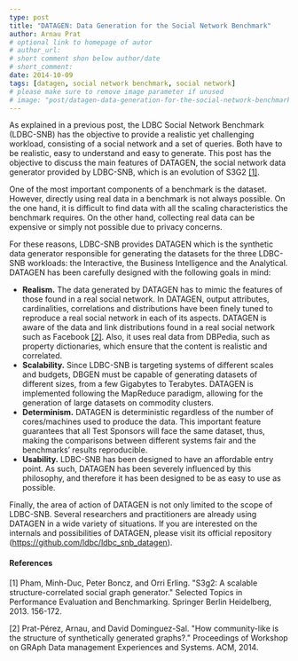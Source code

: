 ```yaml
---
type: post
title: "DATAGEN: Data Generation for the Social Network Benchmark"
author: Arnau Prat
# optional link to homepage of autor
# author_url: 
# short comment shon below author/date
# short_comment:
date: 2014-10-09
tags: [datagen, social network benchmark, social network]
# please make sure to remove image parameter if unused
# image: "post/datagen-data-generation-for-the-social-network-benchmark/featured.png" 
---
```


As explained in a previous post, the LDBC Social Network Benchmark (LDBC-SNB) has the objective to provide a realistic yet challenging workload, consisting of a social network and a set of queries. Both have to be realistic, easy to understand and easy to generate. This post has the objective to discuss the main features of DATAGEN, the social network data generator provided by LDBC-SNB, which is an evolution of S3G2 [[1]](#references).

One of the most important components of a benchmark is the dataset. However, directly using real data in a benchmark is not always possible. On the one hand, it is difficult to find data with all the scaling characteristics the benchmark requires. On the other hand, collecting real data can be expensive or simply not possible due to privacy concerns.

For these reasons, LDBC-SNB provides DATAGEN which is the synthetic data generator responsible for generating the datasets for the three LDBC-SNB workloads: the Interactive, the Business Intelligence and the Analytical. DATAGEN has been carefully designed with the following goals in mind:

 * **Realism.** The data generated by DATAGEN has to mimic the features of those found in a real social network. In DATAGEN, output attributes, cardinalities, correlations and distributions have been finely tuned to reproduce a real social network in each of its aspects. DATAGEN is aware of the data and link distributions found in a real social network such as Facebook [[2]](#references). Also, it uses real data from DBPedia, such as property dictionaries, which ensure that the content is realistic and correlated.
 * **Scalability.** Since LDBC-SNB is targeting systems of different scales and budgets, DBGEN must be capable of generating datasets of different sizes, from a few Gigabytes to Terabytes. DATAGEN is implemented following the MapReduce paradigm, allowing for the generation of large datasets on commodity clusters.
 * **Determinism.** DATAGEN is deterministic regardless of the number of cores/machines used to produce the data. This important feature guarantees that all Test Sponsors will face the same dataset, thus, making the comparisons between different systems fair and the benchmarks’ results reproducible.
 * **Usability.** LDBC-SNB has been designed to have an affordable entry point. As such, DATAGEN has been severely influenced by this philosophy, and therefore it has been designed to be as easy to use as possible.

Finally, the area of action of DATAGEN is not only limited to the scope of LDBC-SNB. Several researchers and practitioners are already using DATAGEN in a wide variety of situations. If you are interested on the internals and possibilities of DATAGEN, please visit its official repository (https://github.com/ldbc/ldbc_snb_datagen).


#### References

[1] Pham, Minh-Duc, Peter Boncz, and Orri Erling. "S3g2: A scalable structure-correlated social graph generator." Selected Topics in Performance Evaluation and Benchmarking. Springer Berlin Heidelberg, 2013. 156-172.

[2] Prat-Pérez, Arnau, and David Dominguez-Sal. "How community-like is the structure of synthetically generated graphs?." Proceedings of Workshop on GRAph Data management Experiences and Systems. ACM, 2014.
